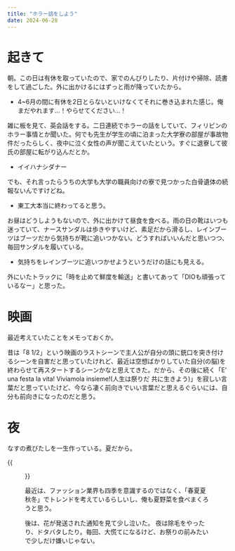 ```yaml
---
title: "ホラー話をしよう"
date: 2024-06-28
---
```


# 起きて
朝。この日は有休を取っていたので、家でのんびりしたり、片付けや掃除、読書をして過ごした。外に出かけるにはずっと雨が降っていたから。
- 4~6月の間に有休を2日とらないといけなくてそれに巻き込まれた感じ。俺まだやれます...！やらせてください...！

雑に板を見て、英会話をする。二日連続でホラーの話をしていて、フィリピンのホラー事情とか聞いた。何でも先生が学生の頃に泊まった大学寮の部屋が事故物件だったらしく、夜中に泣く女性の声が聞こえていたという。すぐに退寮して彼氏の部屋に転がり込んだとか。
- イイハナシダナー

でも、それ言ったらうちの大学も大学の職員向けの寮で見つかった白骨遺体の続報ないんですけどね。
- 東工大本当に終わってると思う。

お昼はどうしようもないので、外に出かけて昼食を食べる。雨の日の靴はいつも迷っていて、ナースサンダルは歩きやすいけど、素足だから滑るし、レインブーツはブーツだから気持ちが靴に追いつかない。どうすればいいんだと思いつつ、毎回サンダルを履いている。
- 気持ちをレインブーツに追いつかせようというだけの話にも見える。

外にいたトラックに「時を止めて鮮度を輸送」と書いてあって「DIOも頑張っているなー」と思った。

# 映画
最近考えていたことをメモっておくか。

昔は「8 1/2」という映画のラストシーンで主人公が自分の頭に銃口を突き付けるシーンを自害だと思っていたけれど、最近は空想ばかりしていた自分(の脳)を終わらせて再スタートするシーンかなと思えてきた。だから、その後に続く「E' una festa la vita! Viviamola insieme!(人生は祭りだ 共に生きよう)」を寂しい言葉だと思っていたけど、今なら凄く前向きでいい言葉だと思えるぐらいには、自分も前向きになったのだと思う。


# 夜
なすの煮びたしを一生作っている。夏だから。

{{<figure src="/media/2024-06-28-nasu.jpg" alt="nasu">}}

最近は、ファッション業界も四季を意識するのではなく、「春夏夏秋冬」でトレンドを考えているらしいし、俺も夏野菜を食べまくろうと思う。

後は、花が発送された通知を見て少し泣いた。
夜は除毛をやったり、ドタバタしたり。毎回、大慌てになるけど、お祭りの前みたいで少しだけ嫌いじゃない。
